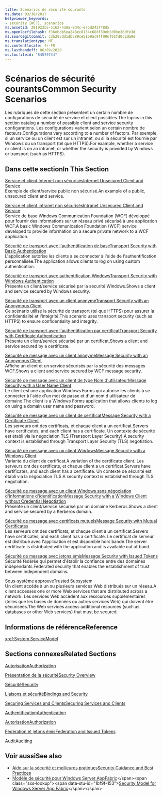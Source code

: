 ```yaml
---
title: Scénarios de sécurité courants
ms.date: 03/30/2017
helpviewer_keywords:
- security [WCF], scenarios
ms.assetid: 201923b5-5162-4a8a-8d4c-e7bd242748d5
ms.openlocfilehash: f36ebdb5ea248ec8134c688f89eb5d0be38dfe38
ms.sourcegitcommit: cdb295dd1db589ce5169ac9ff096f01fd0c2da9d
ms.translationtype: MT
ms.contentlocale: fr-FR
ms.lasthandoff: 06/09/2020
ms.locfileid: "84579734"
---
```

# <a name="common-security-scenarios"></a><span data-ttu-id="1bf9f-102">Scénarios de sécurité courants</span><span class="sxs-lookup"><span data-stu-id="1bf9f-102">Common Security Scenarios</span></span>
<span data-ttu-id="1bf9f-103">Les rubriques de cette section présentent un certain nombre de configurations de sécurité de service et client possibles.</span><span class="sxs-lookup"><span data-stu-id="1bf9f-103">The topics in this section catalog a number of possible client and service security configurations.</span></span> <span data-ttu-id="1bf9f-104">Les configurations varient selon un certain nombre de facteurs.</span><span class="sxs-lookup"><span data-stu-id="1bf9f-104">Configurations vary according to a number of factors.</span></span> <span data-ttu-id="1bf9f-105">Par exemple, si un service ou un client est sur un intranet, ou si la sécurité est fournie par Windows ou un transport (tel que HTTPS).</span><span class="sxs-lookup"><span data-stu-id="1bf9f-105">For example, whether a service or client is on an intranet, or whether the security is provided by Windows or transport (such as HTTPS).</span></span>  
  
## <a name="in-this-section"></a><span data-ttu-id="1bf9f-106">Dans cette section</span><span class="sxs-lookup"><span data-stu-id="1bf9f-106">In This Section</span></span>  
 [<span data-ttu-id="1bf9f-107">Service et client Internet non sécurisés</span><span class="sxs-lookup"><span data-stu-id="1bf9f-107">Internet Unsecured Client and Service</span></span>](internet-unsecured-client-and-service.md)  
 <span data-ttu-id="1bf9f-108">Exemple de client/service public non sécurisé.</span><span class="sxs-lookup"><span data-stu-id="1bf9f-108">An example of a public, unsecured client and service.</span></span>  
  
 [<span data-ttu-id="1bf9f-109">Service et client intranet non sécurisés</span><span class="sxs-lookup"><span data-stu-id="1bf9f-109">Intranet Unsecured Client and Service</span></span>](intranet-unsecured-client-and-service.md)  
 <span data-ttu-id="1bf9f-110">Service de base Windows Communication Foundation (WCF) développé pour fournir des informations sur un réseau privé sécurisé à une application WCF.</span><span class="sxs-lookup"><span data-stu-id="1bf9f-110">A basic Windows Communication Foundation (WCF) service developed to provide information on a secure private network to a WCF application.</span></span>  
  
 [<span data-ttu-id="1bf9f-111">Sécurité de transport avec l'authentification de base</span><span class="sxs-lookup"><span data-stu-id="1bf9f-111">Transport Security with Basic Authentication</span></span>](transport-security-with-basic-authentication.md)  
 <span data-ttu-id="1bf9f-112">L'application autorise les clients à se connecter à l'aide de l'authentification personnalisée.</span><span class="sxs-lookup"><span data-stu-id="1bf9f-112">The application allows clients to log on using custom authentication.</span></span>  
  
 [<span data-ttu-id="1bf9f-113">Sécurité de transport avec authentification Windows</span><span class="sxs-lookup"><span data-stu-id="1bf9f-113">Transport Security with Windows Authentication</span></span>](transport-security-with-windows-authentication.md)  
 <span data-ttu-id="1bf9f-114">Présente un client/service sécurisé par la sécurité Windows.</span><span class="sxs-lookup"><span data-stu-id="1bf9f-114">Shows a client and service secured by Windows security.</span></span>  
  
 [<span data-ttu-id="1bf9f-115">Sécurité de transport avec un client anonyme</span><span class="sxs-lookup"><span data-stu-id="1bf9f-115">Transport Security with an Anonymous Client</span></span>](transport-security-with-an-anonymous-client.md)  
 <span data-ttu-id="1bf9f-116">Ce scénario utilise la sécurité de transport (tel que HTTPS) pour assurer la confidentialité et l'intégrité.</span><span class="sxs-lookup"><span data-stu-id="1bf9f-116">This scenario uses transport security (such as HTTPS) to ensure confidentiality and integrity.</span></span>  
  
 [<span data-ttu-id="1bf9f-117">Sécurité de transport avec l'authentification par certificat</span><span class="sxs-lookup"><span data-stu-id="1bf9f-117">Transport Security with Certificate Authentication</span></span>](transport-security-with-certificate-authentication.md)  
 <span data-ttu-id="1bf9f-118">Présente un client/service sécurisé par un certificat.</span><span class="sxs-lookup"><span data-stu-id="1bf9f-118">Shows a client and service secured by a certificate.</span></span>  
  
 [<span data-ttu-id="1bf9f-119">Sécurité de message avec un client anonyme</span><span class="sxs-lookup"><span data-stu-id="1bf9f-119">Message Security with an Anonymous Client</span></span>](message-security-with-an-anonymous-client.md)  
 <span data-ttu-id="1bf9f-120">Affiche un client et un service sécurisés par la sécurité des messages WCF.</span><span class="sxs-lookup"><span data-stu-id="1bf9f-120">Shows a client and service secured by WCF message security.</span></span>  
  
 [<span data-ttu-id="1bf9f-121">Sécurité de message avec un client de type Nom d'utilisateur</span><span class="sxs-lookup"><span data-stu-id="1bf9f-121">Message Security with a User Name Client</span></span>](message-security-with-a-user-name-client.md)  
 <span data-ttu-id="1bf9f-122">Le client est une application Windows Forms qui autorise les clients à se connecter à l'aide d'un mot de passe et d'un nom d'utilisateur de domaine.</span><span class="sxs-lookup"><span data-stu-id="1bf9f-122">The client is a Windows Forms application that allows clients to log on using a domain user name and password.</span></span>  
  
 [<span data-ttu-id="1bf9f-123">Sécurité de message avec un client de certificat</span><span class="sxs-lookup"><span data-stu-id="1bf9f-123">Message Security with a Certificate Client</span></span>](message-security-with-a-certificate-client.md)  
 <span data-ttu-id="1bf9f-124">Les serveurs ont des certificats, et chaque client a un certificat.</span><span class="sxs-lookup"><span data-stu-id="1bf9f-124">Servers have certificates, and each client has a certificate.</span></span> <span data-ttu-id="1bf9f-125">Un contexte de sécurité est établi via la négociation TLS (Transport Layer Security).</span><span class="sxs-lookup"><span data-stu-id="1bf9f-125">A security context is established through Transport Layer Security (TLS) negotiation.</span></span>  
  
 [<span data-ttu-id="1bf9f-126">Sécurité de message avec un client Windows</span><span class="sxs-lookup"><span data-stu-id="1bf9f-126">Message Security with a Windows Client</span></span>](message-security-with-a-windows-client.md)  
 <span data-ttu-id="1bf9f-127">Variante du client de certificat.</span><span class="sxs-lookup"><span data-stu-id="1bf9f-127">A variation of the certificate client.</span></span> <span data-ttu-id="1bf9f-128">Les serveurs ont des certificats, et chaque client a un certificat.</span><span class="sxs-lookup"><span data-stu-id="1bf9f-128">Servers have certificates, and each client has a certificate.</span></span> <span data-ttu-id="1bf9f-129">Un contexte de sécurité est établi via la négociation TLS.</span><span class="sxs-lookup"><span data-stu-id="1bf9f-129">A security context is established through TLS negotiation.</span></span>  
  
 [<span data-ttu-id="1bf9f-130">Sécurité de message avec un client Windows sans négociation d'informations d'identification</span><span class="sxs-lookup"><span data-stu-id="1bf9f-130">Message Security with a Windows Client without Credential Negotiation</span></span>](message-security-with-a-windows-client-without-credential-negotiation.md)  
 <span data-ttu-id="1bf9f-131">Présente un client/service sécurisé par un domaine Kerberos.</span><span class="sxs-lookup"><span data-stu-id="1bf9f-131">Shows a client and service secured by a Kerberos domain.</span></span>  
  
 [<span data-ttu-id="1bf9f-132">Sécurité de message avec certificats mutuels</span><span class="sxs-lookup"><span data-stu-id="1bf9f-132">Message Security with Mutual Certificates</span></span>](message-security-with-mutual-certificates.md)  
 <span data-ttu-id="1bf9f-133">Les serveurs ont des certificats, et chaque client a un certificat.</span><span class="sxs-lookup"><span data-stu-id="1bf9f-133">Servers have certificates, and each client has a certificate.</span></span> <span data-ttu-id="1bf9f-134">Le certificat de serveur est distribué avec l'application et est disponible hors bande.</span><span class="sxs-lookup"><span data-stu-id="1bf9f-134">The server certificate is distributed with the application and is available out of band.</span></span>  
  
 [<span data-ttu-id="1bf9f-135">Sécurité de message avec jetons émis</span><span class="sxs-lookup"><span data-stu-id="1bf9f-135">Message Security with Issued Tokens</span></span>](message-security-with-issued-tokens.md)  
 <span data-ttu-id="1bf9f-136">Sécurité fédérée qui permet d'établir la confiance entre des domaines indépendants.</span><span class="sxs-lookup"><span data-stu-id="1bf9f-136">Federated security that enables the establishment of trust between independent domains.</span></span>  
  
 [<span data-ttu-id="1bf9f-137">Sous-système approuvé</span><span class="sxs-lookup"><span data-stu-id="1bf9f-137">Trusted Subsystem</span></span>](trusted-subsystem.md)  
 <span data-ttu-id="1bf9f-138">Un client accède à un ou plusieurs services Web distribués sur un réseau.</span><span class="sxs-lookup"><span data-stu-id="1bf9f-138">A client accesses one or more Web services that are distributed across a network.</span></span> <span data-ttu-id="1bf9f-139">Les services Web accèdent aux ressources supplémentaires (telles que les bases de données ou autres services Web) qui doivent être sécurisées.</span><span class="sxs-lookup"><span data-stu-id="1bf9f-139">The Web services access additional resources (such as databases or other Web services) that must be secured.</span></span>  
  
## <a name="reference"></a><span data-ttu-id="1bf9f-140">Informations de référence</span><span class="sxs-lookup"><span data-stu-id="1bf9f-140">Reference</span></span>  
 <xref:System.ServiceModel>  
  
## <a name="related-sections"></a><span data-ttu-id="1bf9f-141">Sections connexes</span><span class="sxs-lookup"><span data-stu-id="1bf9f-141">Related Sections</span></span>  
 [<span data-ttu-id="1bf9f-142">Autorisation</span><span class="sxs-lookup"><span data-stu-id="1bf9f-142">Authorization</span></span>](authorization-in-wcf.md)  
  
 [<span data-ttu-id="1bf9f-143">Présentation de la sécurité</span><span class="sxs-lookup"><span data-stu-id="1bf9f-143">Security Overview</span></span>](security-overview.md)  
  
 [<span data-ttu-id="1bf9f-144">Sécurité</span><span class="sxs-lookup"><span data-stu-id="1bf9f-144">Security</span></span>](security.md)  
  
 [<span data-ttu-id="1bf9f-145">Liaisons et sécurité</span><span class="sxs-lookup"><span data-stu-id="1bf9f-145">Bindings and Security</span></span>](bindings-and-security.md)  
  
 [<span data-ttu-id="1bf9f-146">Securing Services and Clients</span><span class="sxs-lookup"><span data-stu-id="1bf9f-146">Securing Services and Clients</span></span>](securing-services-and-clients.md)  
  
 [<span data-ttu-id="1bf9f-147">Authentification</span><span class="sxs-lookup"><span data-stu-id="1bf9f-147">Authentication</span></span>](authentication-in-wcf.md)  
  
 [<span data-ttu-id="1bf9f-148">Autorisation</span><span class="sxs-lookup"><span data-stu-id="1bf9f-148">Authorization</span></span>](authorization-in-wcf.md)  
  
 [<span data-ttu-id="1bf9f-149">Fédération et jetons émis</span><span class="sxs-lookup"><span data-stu-id="1bf9f-149">Federation and Issued Tokens</span></span>](federation-and-issued-tokens.md)  
  
 [<span data-ttu-id="1bf9f-150">Audit</span><span class="sxs-lookup"><span data-stu-id="1bf9f-150">Auditing</span></span>](auditing-security-events.md)  
  
## <a name="see-also"></a><span data-ttu-id="1bf9f-151">Voir aussi</span><span class="sxs-lookup"><span data-stu-id="1bf9f-151">See also</span></span>

- [<span data-ttu-id="1bf9f-152">Aide sur la sécurité et meilleures pratiques</span><span class="sxs-lookup"><span data-stu-id="1bf9f-152">Security Guidance and Best Practices</span></span>](security-guidance-and-best-practices.md)
- <span data-ttu-id="1bf9f-153">[Modèle de sécurité pour Windows Server AppFabric](https://docs.microsoft.com/previous-versions/appfabric/ee677202(v=azure.10))</span><span class="sxs-lookup"><span data-stu-id="1bf9f-153">[Security Model for Windows Server App Fabric](https://docs.microsoft.com/previous-versions/appfabric/ee677202(v=azure.10))</span></span>
